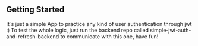 ## Getting Started

It´s just a simple App to practice any kind of user authentication through jwt :)
To test the whole logic, just run the backend repo called simple-jwt-auth-and-refresh-backend to communicate with this one, have fun!
